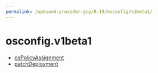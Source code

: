 ```yaml
---
permalink: /upbound-provider-gcp/0.19/osconfig/v1beta1/
---
```


# osconfig.v1beta1



* [osPolicyAssignment](osPolicyAssignment.md)
* [patchDeployment](patchDeployment.md)